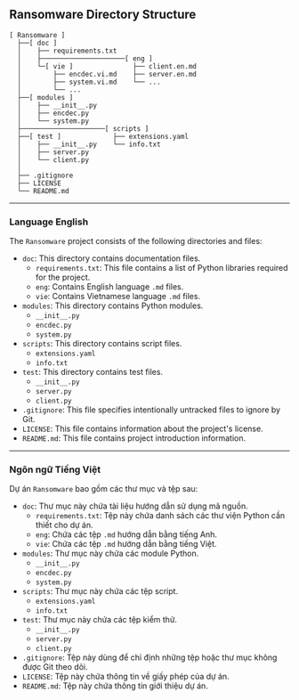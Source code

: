 ## Ransomware Directory Structure

```
[ Ransomware ]
  ├──[ doc ]
  │    ├── requirements.txt
  │    ├─────────────────────[ eng ]
  │    └─[ vie ]               ├── client.en.md
  │        ├── encdec.vi.md    ├── server.en.md
  │        ├── system.vi.md    └── ...
  │        └── ...
  ├──[ modules ]        
  │    ├── __init__.py    
  │    ├── encdec.py
  │    └── system.py
  ├─────────────────────[ scripts ]
  ├──[ test ]             ├── extensions.yaml
  │    ├── __init__.py    └── info.txt
  │    ├── server.py 
  │    └── client.py
  │
  ├── .gitignore 
  ├── LICENSE
  └── README.md
```
---
### Language English

The `Ransomware` project consists of the following directories and files:

- `doc`: This directory contains documentation files.
    - `requirements.txt`: This file contains a list of Python libraries required for the project.
    - `eng`: Contains English language `.md` files.
    - `vie`: Contains Vietnamese language `.md` files.
- `modules`: This directory contains Python modules.
    - `__init__.py`
    - `encdec.py`
    - `system.py`
- `scripts`: This directory contains script files.
    - `extensions.yaml`
    - `info.txt`
- `test`: This directory contains test files.
    - `__init__.py`
    - `server.py`
    - `client.py`
- `.gitignore`: This file specifies intentionally untracked files to ignore by Git.
- `LICENSE`: This file contains information about the project's license.
- `README.md`: This file contains project introduction information.
---
### Ngôn ngữ Tiếng Việt

Dự án `Ransomware` bao gồm các thư mục và tệp sau:

- `doc`: Thư mục này chứa tài liệu hướng dẫn sử dụng mã nguồn.
    - `requirements.txt`: Tệp này chứa danh sách các thư viện Python cần thiết cho dự án.
    - `eng`: Chứa các tệp `.md` hướng dẫn bằng tiếng Anh.
    - `vie`: Chứa các tệp `.md` hướng dẫn bằng tiếng Việt.
- `modules`: Thư mục này chứa các module Python.
    - `__init__.py`
    - `encdec.py`
    - `system.py`
- `scripts`: Thư mục này chứa các tệp script.
    - `extensions.yaml`
    - `info.txt`
- `test`: Thư mục này chứa các tệp kiểm thử.
    - `__init__.py`
    - `server.py`
    - `client.py`
- `.gitignore`: Tệp này dùng để chỉ định những tệp hoặc thư mục không được Git theo dõi.
- `LICENSE`: Tệp này chứa thông tin về giấy phép của dự án.
- `README.md`: Tệp này chứa thông tin giới thiệu dự án.